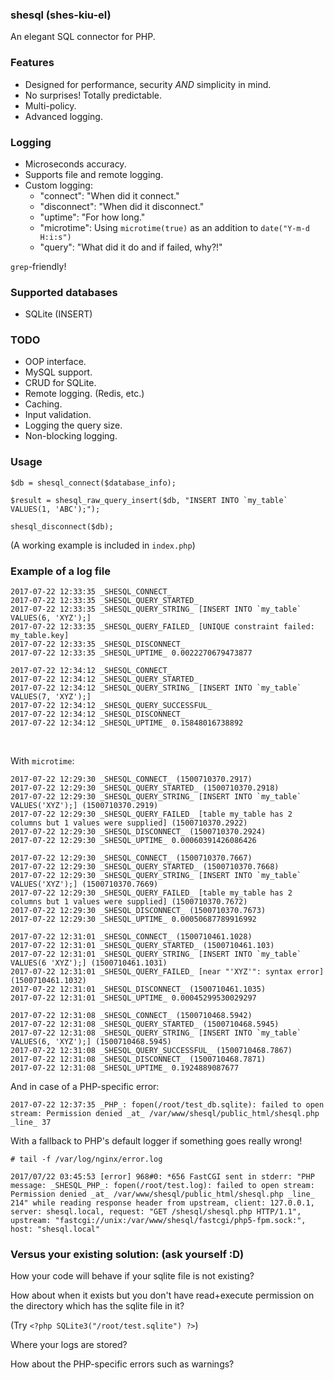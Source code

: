 ### shesql (shes-kiu-el)
An elegant SQL connector for PHP.

### Features
 - Designed for performance, security *AND* simplicity in mind.
 - No surprises! Totally predictable.
 - Multi-policy.
 - Advanced logging.

### Logging
 - Microseconds accuracy.
 - Supports file and remote logging.
 - Custom logging: 
   - "connect": "When did it connect."
   - "disconnect": "When did it disconnect."
   - "uptime": "For how long."
   - "microtime": Using `microtime(true)` as an addition to `date("Y-m-d H:i:s")`
   - "query": "What did it do and if failed, why?!"

`grep`-friendly!

### Supported databases
 - SQLite (INSERT)

### TODO
 - OOP interface.
 - MySQL support.
 - CRUD for SQLite.
 - Remote logging. (Redis, etc.)
 - Caching.
 - Input validation.
 - Logging the query size.
 - Non-blocking logging.

### Usage
```
$db = shesql_connect($database_info);

$result = shesql_raw_query_insert($db, "INSERT INTO `my_table` VALUES(1, 'ABC');");

shesql_disconnect($db);
```
(A working example is included in `index.php`)

### Example of a log file
```
2017-07-22 12:33:35 _SHESQL_CONNECT_
2017-07-22 12:33:35 _SHESQL_QUERY_STARTED_
2017-07-22 12:33:35 _SHESQL_QUERY_STRING_ [INSERT INTO `my_table` VALUES(6, 'XYZ');]
2017-07-22 12:33:35 _SHESQL_QUERY_FAILED_ [UNIQUE constraint failed: my_table.key]
2017-07-22 12:33:35 _SHESQL_DISCONNECT_
2017-07-22 12:33:35 _SHESQL_UPTIME_ 0.0022270679473877

2017-07-22 12:34:12 _SHESQL_CONNECT_
2017-07-22 12:34:12 _SHESQL_QUERY_STARTED_
2017-07-22 12:34:12 _SHESQL_QUERY_STRING_ [INSERT INTO `my_table` VALUES(7, 'XYZ');]
2017-07-22 12:34:12 _SHESQL_QUERY_SUCCESSFUL_
2017-07-22 12:34:12 _SHESQL_DISCONNECT_
2017-07-22 12:34:12 _SHESQL_UPTIME_ 0.15848016738892
```
<br/>

With `microtime`:
```
2017-07-22 12:29:30 _SHESQL_CONNECT_ (1500710370.2917)
2017-07-22 12:29:30 _SHESQL_QUERY_STARTED_ (1500710370.2918)
2017-07-22 12:29:30 _SHESQL_QUERY_STRING_ [INSERT INTO `my_table` VALUES('XYZ');] (1500710370.2919)
2017-07-22 12:29:30 _SHESQL_QUERY_FAILED_ [table my_table has 2 columns but 1 values were supplied] (1500710370.2922)
2017-07-22 12:29:30 _SHESQL_DISCONNECT_ (1500710370.2924)
2017-07-22 12:29:30 _SHESQL_UPTIME_ 0.00060391426086426

2017-07-22 12:29:30 _SHESQL_CONNECT_ (1500710370.7667)
2017-07-22 12:29:30 _SHESQL_QUERY_STARTED_ (1500710370.7668)
2017-07-22 12:29:30 _SHESQL_QUERY_STRING_ [INSERT INTO `my_table` VALUES('XYZ');] (1500710370.7669)
2017-07-22 12:29:30 _SHESQL_QUERY_FAILED_ [table my_table has 2 columns but 1 values were supplied] (1500710370.7672)
2017-07-22 12:29:30 _SHESQL_DISCONNECT_ (1500710370.7673)
2017-07-22 12:29:30 _SHESQL_UPTIME_ 0.00050687789916992

2017-07-22 12:31:01 _SHESQL_CONNECT_ (1500710461.1028)
2017-07-22 12:31:01 _SHESQL_QUERY_STARTED_ (1500710461.103)
2017-07-22 12:31:01 _SHESQL_QUERY_STRING_ [INSERT INTO `my_table` VALUES(6 'XYZ');] (1500710461.1031)
2017-07-22 12:31:01 _SHESQL_QUERY_FAILED_ [near "'XYZ'": syntax error] (1500710461.1032)
2017-07-22 12:31:01 _SHESQL_DISCONNECT_ (1500710461.1035)
2017-07-22 12:31:01 _SHESQL_UPTIME_ 0.00045299530029297

2017-07-22 12:31:08 _SHESQL_CONNECT_ (1500710468.5942)
2017-07-22 12:31:08 _SHESQL_QUERY_STARTED_ (1500710468.5945)
2017-07-22 12:31:08 _SHESQL_QUERY_STRING_ [INSERT INTO `my_table` VALUES(6, 'XYZ');] (1500710468.5945)
2017-07-22 12:31:08 _SHESQL_QUERY_SUCCESSFUL_ (1500710468.7867)
2017-07-22 12:31:08 _SHESQL_DISCONNECT_ (1500710468.7871)
2017-07-22 12:31:08 _SHESQL_UPTIME_ 0.1924889087677
```

And in case of a PHP-specific error:
```
2017-07-22 12:37:35 _PHP_: fopen(/root/test_db.sqlite): failed to open stream: Permission denied _at_ /var/www/shesql/public_html/shesql.php _line_ 37
```

With a fallback to PHP's default logger if something goes really wrong!
```
# tail -f /var/log/nginx/error.log

2017/07/22 03:45:53 [error] 968#0: *656 FastCGI sent in stderr: "PHP message: _SHESQL_PHP_: fopen(/root/test.log): failed to open stream: Permission denied _at_ /var/www/shesql/public_html/shesql.php _line_ 214" while reading response header from upstream, client: 127.0.0.1, server: shesql.local, request: "GET /shesql/shesql.php HTTP/1.1", upstream: "fastcgi://unix:/var/www/shesql/fastcgi/php5-fpm.sock:", host: "shesql.local"

```

### Versus your existing solution: (ask yourself :D)
How your code will behave if your sqlite file is not existing?

How about when it exists but you don't have read+execute permission on the directory which has the sqlite file in it?

(Try `<?php SQLite3("/root/test.sqlite") ?>`)
<br />

Where your logs are stored?

How about the PHP-specific errors such as warnings?
